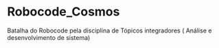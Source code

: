 # Robocode_Cosmos
Batalha do  Robocode pela disciplina de Tópicos integradores ( Análise e desenvolvimento de sistema)
